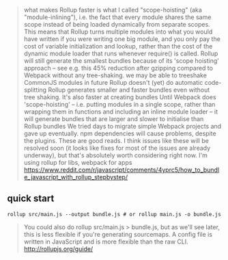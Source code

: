 > what makes Rollup faster is what I called "scope-hoisting" (aka "module-inlining"), i.e. the fact that every module shares the same scope instead of being loaded dynamically from separate scopes.
This means that Rollup turns multiple modules into what you would have written if you were writing one big module, and you only pay the cost of variable initialization and lookup, rather than the cost of the dynamic module loader that runs whenever require() is called.
> Rollup will still generate the smallest bundles because of its 'scope hoisting' approach – see e.g. this 45% reduction after gzipping compared to Webpack without any tree-shaking.
> we may be able to treeshake CommonJS modules in future
> Rollup doesn't (yet) do automatic code-splitting
> Rollup generates smaller and faster bundles even without tree shaking. It's also faster at creating bundles
> Until Webpack does 'scope-hoisting' – i.e. putting modules in a single scope, rather than wrapping them in functions and including an inline module loader – it will generate bundles that are larger and slower to initialise than Rollup bundles
> We tried days to migrate simple Webpack projects and gave up eventually. npm dependencies will cause problems, despite the plugins.
> These are good reads. I think issues like these will be resolved soon (it looks like fixes for most of the issues are already underway), but that's absolutely worth considering right now.
> I'm using rollup for libs, webpack for apps
> https://www.reddit.com/r/javascript/comments/4yprc5/how_to_bundle_javascript_with_rollup_stepbystep/

## quick start

`rollup src/main.js --output bundle.js # or rollup main.js -o bundle.js`

> You could also do rollup src/main.js > bundle.js, but as we'll see later, this is less flexible if you're generating sourcemaps.
> A config file is written in JavaScript and is more flexible than the raw CLI.
> http://rollupjs.org/guide/
